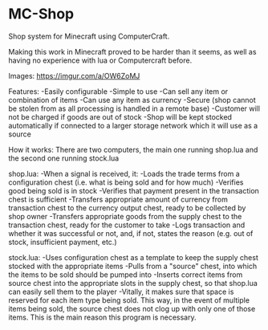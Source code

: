 # MC-Shop
Shop system for Minecraft using ComputerCraft.

Making this work in Minecraft proved to be harder than it seems, as well as having no experience with lua or Computercraft before.

Images: https://imgur.com/a/OW6ZoMJ

Features:
-Easily configurable
-Simple to use
-Can sell any item or combination of items
-Can use any item as currency
-Secure (shop cannot be stolen from as all processing is handled in a remote base)
-Customer will not be charged if goods are out of stock
-Shop will be kept stocked automatically if connected to a larger storage network which it will use as a source

How it works:
There are two computers, the main one running shop.lua and the second one running stock.lua

shop.lua:
-When a signal is received, it:
-Loads the trade terms from a configuration chest (i.e. what is being sold and for how much)
-Verifies good being sold is in stock
-Verifies that payment present in the transaction chest is sufficient
-Transfers appropriate amount of currency from transaction chest to the currency output chest, ready to be collected by shop owner
-Transfers appropriate goods from the supply chest to the transaction chest, ready for the customer to take
-Logs transaction and whether it was successful or not, and, if not, states the reason (e.g. out of stock, insufficient payment, etc.)

stock.lua:
-Uses configuration chest as a template to keep the supply chest stocked with the appropriate items
-Pulls from a "source" chest, into which the items to be sold should be pumped into
-Inserts correct items from source chest into the appropriate slots in the supply chest, so that shop.lua can easily sell them to the player
-Vitally, it makes sure that space is reserved for each item type being sold. This way, in the event of multiple items being sold, the source chest does not clog up with only one of those items. This is the main reason this program is necessary.
